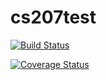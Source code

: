 # cs207test
[![Build Status](https://travis-ci.org/xwang146/cs207test.svg?branch=master)](https://travis-ci.org/xwang146/cs207test)

[![Coverage Status](https://coveralls.io/repos/github/xwang146/cs207test/badge.svg?branch=master)](https://coveralls.io/github/xwang146/cs207test?branch=master)
